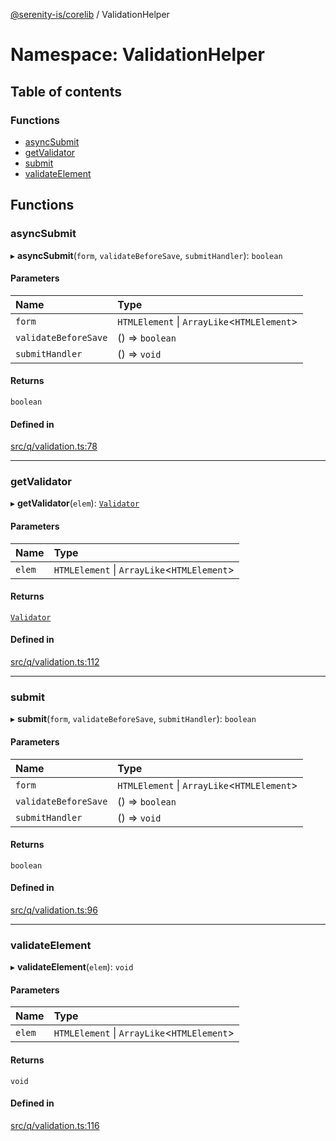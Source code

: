 [@serenity-is/corelib](../README.md) / ValidationHelper

# Namespace: ValidationHelper

## Table of contents

### Functions

- [asyncSubmit](ValidationHelper.md#asyncsubmit)
- [getValidator](ValidationHelper.md#getvalidator)
- [submit](ValidationHelper.md#submit)
- [validateElement](ValidationHelper.md#validateelement)

## Functions

### asyncSubmit

▸ **asyncSubmit**(`form`, `validateBeforeSave`, `submitHandler`): `boolean`

#### Parameters

| Name | Type |
| :------ | :------ |
| `form` | `HTMLElement` \| `ArrayLike`\<`HTMLElement`\> |
| `validateBeforeSave` | () => `boolean` |
| `submitHandler` | () => `void` |

#### Returns

`boolean`

#### Defined in

[src/q/validation.ts:78](https://github.com/serenity-is/serenity/blob/master/packages/corelib/src/q/validation.ts#L78)

___

### getValidator

▸ **getValidator**(`elem`): [`Validator`](../classes/Validator.md)

#### Parameters

| Name | Type |
| :------ | :------ |
| `elem` | `HTMLElement` \| `ArrayLike`\<`HTMLElement`\> |

#### Returns

[`Validator`](../classes/Validator.md)

#### Defined in

[src/q/validation.ts:112](https://github.com/serenity-is/serenity/blob/master/packages/corelib/src/q/validation.ts#L112)

___

### submit

▸ **submit**(`form`, `validateBeforeSave`, `submitHandler`): `boolean`

#### Parameters

| Name | Type |
| :------ | :------ |
| `form` | `HTMLElement` \| `ArrayLike`\<`HTMLElement`\> |
| `validateBeforeSave` | () => `boolean` |
| `submitHandler` | () => `void` |

#### Returns

`boolean`

#### Defined in

[src/q/validation.ts:96](https://github.com/serenity-is/serenity/blob/master/packages/corelib/src/q/validation.ts#L96)

___

### validateElement

▸ **validateElement**(`elem`): `void`

#### Parameters

| Name | Type |
| :------ | :------ |
| `elem` | `HTMLElement` \| `ArrayLike`\<`HTMLElement`\> |

#### Returns

`void`

#### Defined in

[src/q/validation.ts:116](https://github.com/serenity-is/serenity/blob/master/packages/corelib/src/q/validation.ts#L116)
